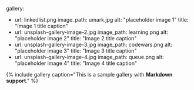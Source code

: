 gallery:
  - url: linkedlist.png
    image_path: umark.jpg
    alt: "placeholder image 1"
    title: "Image 1 title caption"
  - url: unsplash-gallery-image-2.jpg
    image_path: learning.png
    alt: "placeholder image 2"
    title: "Image 2 title caption"
  - url: unsplash-gallery-image-3.jpg
    image_path: codewars.png
    alt: "placeholder image 3"
    title: "Image 3 title caption"
  - url: unsplash-gallery-image-4.jpg
    image_path: queue.png
    alt: "placeholder image 4"
    title: "Image 4 title caption"


{% include gallery caption="This is a sample gallery with **Markdown support**." %}
